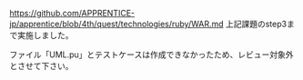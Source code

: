 https://github.com/APPRENTICE-jp/apprentice/blob/4th/quest/technologies/ruby/WAR.md
上記課題のstep3まで実施しました。

ファイル「UML.pu」とテストケースは作成できなかったため、レビュー対象外とさせて下さい。
